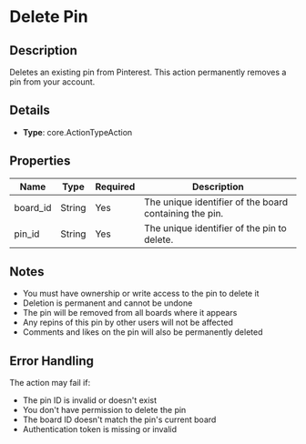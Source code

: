 # Delete Pin

## Description

Deletes an existing pin from Pinterest. This action permanently removes a pin from your account.

## Details

- **Type**: core.ActionTypeAction

## Properties

| Name     | Type   | Required | Description                                            |
| -------- | ------ | -------- | ------------------------------------------------------ |
| board_id | String | Yes      | The unique identifier of the board containing the pin. |
| pin_id   | String | Yes      | The unique identifier of the pin to delete.            |

## Notes

- You must have ownership or write access to the pin to delete it
- Deletion is permanent and cannot be undone
- The pin will be removed from all boards where it appears
- Any repins of this pin by other users will not be affected
- Comments and likes on the pin will also be permanently deleted

## Error Handling

The action may fail if:

- The pin ID is invalid or doesn't exist
- You don't have permission to delete the pin
- The board ID doesn't match the pin's current board
- Authentication token is missing or invalid
